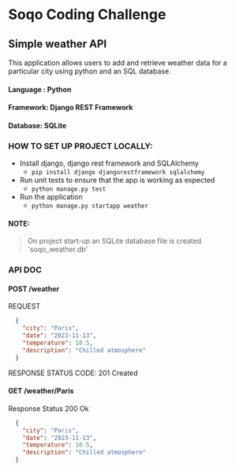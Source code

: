 # Soqo Coding Challenge

## Simple weather API
This application allows users to add and retrieve weather data for a particular city using python
and an SQL database.

#### Language : Python
#### Framework: Django REST Framework
#### Database: SQLite

### HOW TO SET UP PROJECT LOCALLY:
* Install django, django rest framework and SQLAlchemy
  - ```pip install django djangorestframework sqlalchemy```
* Run unit tests to ensure that the app is working as expected
  - ```python manage.py test```
* Run the application
  - ```python manage.py startapp weather```


#### NOTE:
> On project start-up an SQLite database file is created 'soqo_weather.db'

### API DOC
#### POST /weather
REQUEST
```json
  {
    "city": "Paris",
    "date": "2023-11-13",
    "temperature": 10.5,
    "description": "Chilled atmosphere"
  }
```
RESPONSE STATUS CODE: 201 Created

#### GET /weather/Paris
Response
Status 200 Ok
```json
  {
    "city": "Paris",
    "date": "2023-11-13",
    "temperature": 10.5,
    "description": "Chilled atmosphere"
  }
```




